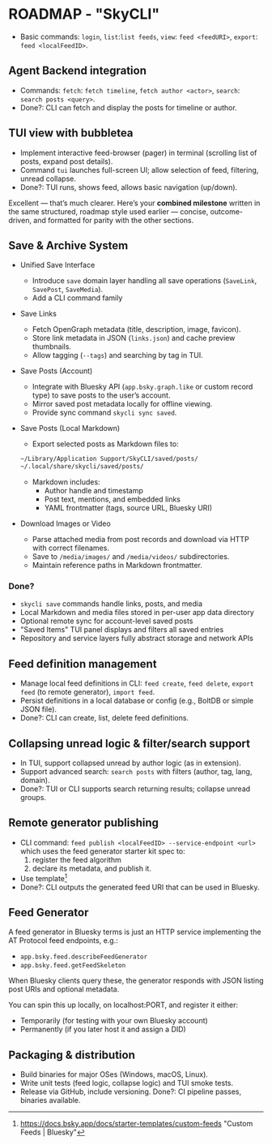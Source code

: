 # ROADMAP - "SkyCLI"

- Basic commands: `login`, `list`:`list feeds`, `view`: `feed <feedURI>`, `export`: `feed <localFeedID>`.

## Agent Backend integration

- Commands: `fetch`: `fetch timeline`, `fetch author <actor>`, `search`: `search posts <query>`.
- Done?: CLI can fetch and display the posts for timeline or author.

## TUI view with bubbletea

- Implement interactive feed-browser (pager) in terminal (scrolling list of posts, expand post details).
- Command `tui` launches full-screen UI; allow selection of feed, filtering, unread collapse.
- Done?: TUI runs, shows feed, allows basic navigation (up/down).

Excellent — that’s much clearer. Here’s your **combined milestone** written in the same structured, roadmap style used earlier — concise, outcome-driven, and formatted for parity with the other sections.

## Save & Archive System

- Unified Save Interface
    - Introduce `save` domain layer handling all save operations (`SaveLink`, `SavePost`, `SaveMedia`).
    - Add a CLI command family
- Save Links
    - Fetch OpenGraph metadata (title, description, image, favicon).
    - Store link metadata in JSON (`links.json`) and cache preview thumbnails.
    - Allow tagging (`--tags`) and searching by tag in TUI.
- Save Posts (Account)
    - Integrate with Bluesky API (`app.bsky.graph.like` or custom record type) to save posts to the user’s account.
    - Mirror saved post metadata locally for offline viewing.
    - Provide sync command `skycli sync saved`.
- Save Posts (Local Markdown)
    - Export selected posts as Markdown files to:

    ```sh
    ~/Library/Application Support/SkyCLI/saved/posts/
    ~/.local/share/skycli/saved/posts/
    ```

    - Markdown includes:
        - Author handle and timestamp
        - Post text, mentions, and embedded links
        - YAML frontmatter (tags, source URL, Bluesky URI)
- Download Images or Video
    - Parse attached media from post records and download via HTTP with correct filenames.
    - Save to `/media/images/` and `/media/videos/` subdirectories.
    - Maintain reference paths in Markdown frontmatter.

### Done?

- `skycli save` commands handle links, posts, and media
- Local Markdown and media files stored in per-user app data directory
- Optional remote sync for account-level saved posts
- "Saved Items" TUI panel displays and filters all saved entries
- Repository and service layers fully abstract storage and network APIs

## Feed definition management

- Manage local feed definitions in CLI: `feed create`, `feed delete`, `export feed` (to remote generator), `import feed`.
- Persist definitions in a local database or config (e.g., BoltDB or simple JSON file).
- Done?: CLI can create, list, delete feed definitions.

## Collapsing unread logic & filter/search support

- In TUI, support collapsed unread by author logic (as in extension).
- Support advanced search: `search posts` with filters (author, tag, lang, domain).
- Done?: TUI or CLI supports search returning results; collapse unread groups.

## Remote generator publishing

- CLI command: `feed publish <localFeedID> --service-endpoint <url>` which uses the feed generator starter kit spec to:
    1. register the feed algorithm
    2. declare its metadata, and publish it.
- Use template[^bsky-docs]
- Done?: CLI outputs the generated feed URI that can be used in Bluesky.

## Feed Generator

A feed generator in Bluesky terms is just an HTTP service implementing the AT Protocol feed endpoints, e.g.:

- `app.bsky.feed.describeFeedGenerator`
- `app.bsky.feed.getFeedSkeleton`

When Bluesky clients query these, the generator responds with JSON listing post URIs and optional metadata.

You can spin this up locally, on localhost:PORT, and register it either:

- Temporarily (for testing with your own Bluesky account)
- Permanently (if you later host it and assign a DID)

## Packaging & distribution

- Build binaries for major OSes (Windows, macOS, Linux).
- Write unit tests (feed logic, collapse logic) and TUI smoke tests.
- Release via GitHub, include versioning.
    Done?: CI pipeline passes, binaries available.

[^bsky-docs]: <https://docs.bsky.app/docs/starter-templates/custom-feeds> "Custom Feeds | Bluesky"

